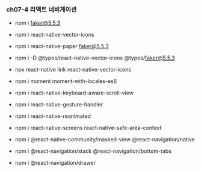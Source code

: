 ### ch07-4 리액트 네비게이션
- npm i faker@5.5.3
- npm i react-native-vector-icons 
- npm i react-native-paper faker@5.5.3
- npm i -D @types/react-native-vector-icons @types/faker@5.5.3
- npx react-native link react-native-vector-icons
- npm i moment moment-with-locales-es6

- npm i react-native-keyboard-aware-scroll-view
- npm i react-native-gesture-handler
- npm i react-native-reanimated
- npm i react-native-screens react-native-safe-area-context
- npm i @react-native-community/masked-view @react-navigation/native
- npm i @react-navigation/stack @react-navigation/bottom-tabs
- npm i @react-navigation/drawer
